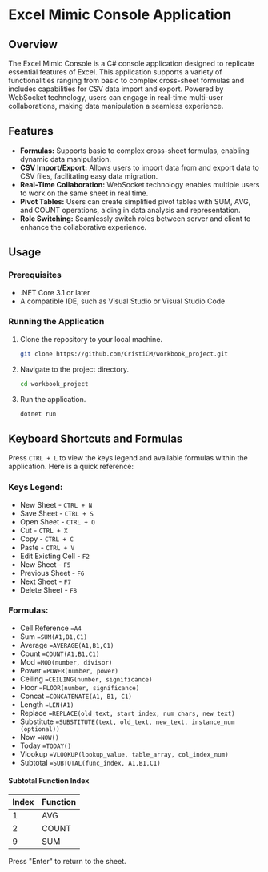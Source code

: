 # Excel Mimic Console Application

## Overview

The Excel Mimic Console is a C# console application designed to replicate essential features of Excel. This application supports a variety of functionalities ranging from basic to complex cross-sheet formulas and includes capabilities for CSV data import and export. Powered by WebSocket technology, users can engage in real-time multi-user collaborations, making data manipulation a seamless experience.

## Features

- **Formulas:** Supports basic to complex cross-sheet formulas, enabling dynamic data manipulation.
- **CSV Import/Export:** Allows users to import data from and export data to CSV files, facilitating easy data migration.
- **Real-Time Collaboration:** WebSocket technology enables multiple users to work on the same sheet in real time.
- **Pivot Tables:** Users can create simplified pivot tables with SUM, AVG, and COUNT operations, aiding in data analysis and representation.
- **Role Switching:** Seamlessly switch roles between server and client to enhance the collaborative experience.

## Usage

### Prerequisites

- .NET Core 3.1 or later
- A compatible IDE, such as Visual Studio or Visual Studio Code

### Running the Application

1. Clone the repository to your local machine.
   ```sh
   git clone https://github.com/CristiCM/workbook_project.git

2. Navigate to the project directory.
   ```sh
   cd workbook_project

3. Run the application.
   ```sh
   dotnet run

## Keyboard Shortcuts and Formulas

Press `CTRL + L` to view the keys legend and available formulas within the application. Here is a quick reference:

### Keys Legend:

- New Sheet - `CTRL + N`
- Save Sheet - `CTRL + S`
- Open Sheet - `CTRL + O`
- Cut - `CTRL + X`
- Copy - `CTRL + C`
- Paste - `CTRL + V`
- Edit Existing Cell - `F2`
- New Sheet - `F5`
- Previous Sheet - `F6`
- Next Sheet - `F7`
- Delete Sheet - `F8`

### Formulas:

- Cell Reference `=A4`
- Sum `=SUM(A1,B1,C1)`
- Average `=AVERAGE(A1,B1,C1)`
- Count `=COUNT(A1,B1,C1)`
- Mod `=MOD(number, divisor)`
- Power `=POWER(number, power)`
- Ceiling `=CEILING(number, significance)`
- Floor `=FLOOR(number, significance)`
- Concat `=CONCATENATE(A1, B1, C1)`
- Length `=LEN(A1)`
- Replace `=REPLACE(old_text, start_index, num_chars, new_text)`
- Substitute `=SUBSTITUTE(text, old_text, new_text, instance_num (optional))`
- Now `=NOW()`
- Today `=TODAY()`
- Vlookup `=VLOOKUP(lookup_value, table_array, col_index_num)`
- Subtotal `=SUBTOTAL(func_index, A1,B1,C1)`

#### Subtotal Function Index

| Index | Function |
|-------|----------|
| 1     | AVG      |
| 2     | COUNT    |
| 9     | SUM      |

Press "Enter" to return to the sheet.

